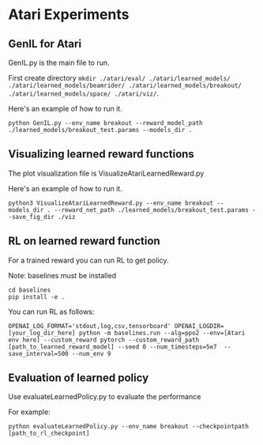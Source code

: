 # Atari Experiments #


## GenIL for Atari ##


GenIL.py is the main file to run.

First create directory ```mkdir ./atari/eval/ ./atari/learned_models/ ./atari/learned_models/beamrider/ ./atari/learned_models/breakout/ ./atari/learned_models/space/ ./atari/viz/```.

Here's an example of how to run it. 

```python GenIL.py --env_name breakout --reward_model_path ./learned_models/breakout_test.params --models_dir .```



## Visualizing learned reward functions ##
The plot visualization file is VisualizeAtariLearnedReward.py

Here's an example of how to run it. 

```python3 VisualizeAtariLearnedReward.py --env_name breakout --models_dir . --reward_net_path ./learned_models/breakout_test.params --save_fig_dir ./viz```

## RL on learned reward function ##

For a trained reward you can run RL to get policy.

Note: baselines must be installed

```
cd baselines
pip install -e .
```

You can run RL as follows:

```
OPENAI_LOG_FORMAT='stdout,log,csv,tensorboard' OPENAI_LOGDIR=[your_log_dir_here] python -m baselines.run --alg=ppo2 --env=[Atari env here] --custom_reward pytorch --custom_reward_path [path_to_learned_reward_model] --seed 0 --num_timesteps=5e7  --save_interval=500 --num_env 9
```

## Evaluation of learned policy ##

Use evaluateLearnedPolicy.py to evaluate the performance

For example:

```python evaluateLearnedPolicy.py --env_name breakout --checkpointpath [path_to_rl_checkpoint]```
